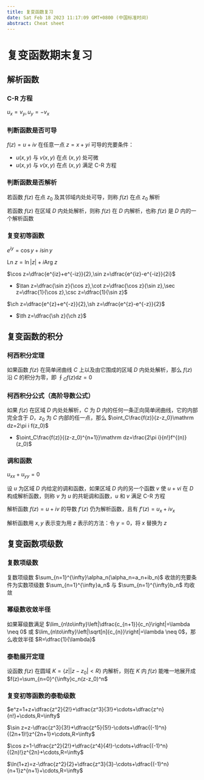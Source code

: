 ```yaml
---
title: 复变函数复习
date: Sat Feb 18 2023 11:17:09 GMT+0800 (中国标准时间)
abstract: Cheat sheet
---
```


# 复变函数期末复习

## 解析函数

### C-R 方程

$u_x=v_y,u_y=-v_x$

### 判断函数是否可导

$f(z)=u+iv$ 在任意一点 $z=x+yi$ 可导的充要条件：

- $u(x,y)$ 与 $v(x,y)$ 在点 $(x,y)$ 处可微
- $u(x,y)$ 与 $v(x,y)$ 在点 $(x,y)$ 满足 C-R 方程

### 判断函数是否解析

若函数 $f(z)$ 在点 $z_0$ 及其邻域内处处可导，则称 $f(z)$ 在点 $z_0$ 解析

若函数 $f(z)$ 在区域 $D$ 内处处解析，则称 $f(z)$ 在 $D$ 内解析，也称 $f(z)$ 是 $D$ 内的一个解析函数

### 复变初等函数

$e^{iy}=\cos y+i\sin y$

$\text{Ln } z=\ln |z|+i\text{Arg } z$

$\cos z=\dfrac{e^{iz}+e^{-iz}}{2},\sin z=\dfrac{e^{iz}-e^{-iz}}{2i}$

- $\tan z=\dfrac{\sin z}{\cos z},\cot z=\dfrac{\cos z}{\sin z},\sec z=\dfrac{1}{\cos z},\csc z=\dfrac{1}{\sin z}$

$\ch z=\dfrac{e^{z}+e^{-z}}{2},\sh z=\dfrac{e^{z}-e^{-z}}{2}$

- $\th z=\dfrac{\sh z}{\ch z}$

## 复变函数的积分

### 柯西积分定理

如果函数 $f(z)$ 在简单闭曲线 $C$ 上以及由它围成的区域 $D$ 内处处解析，那么 $f(z)$ 沿 $C$ 的积分为零，即 $\oint_C f(z)\mathrm dz=0$

### 柯西积分公式（高阶导数公式）

如果 $f(z)$ 在区域 $D$ 内处处解析，$C$ 为 $D$ 内的任何一条正向简单闭曲线，它的内部完全含于 $D$，$z_0$ 为 $C$ 内部的任一点，那么 $\oint_C\frac{f(z)}{z-z_0}\mathrm dz=2\pi i f(z_0)$

- $\oint_C\frac{f(z)}{(z-z_0)^{n+1}}\mathrm dz=\frac{2\pi i}{n!}f^{(n)}(z_0)$

### 调和函数

$u_{xx}+u_{yy}=0$

设 $u$ 为区域 $D$ 内给定的调和函数，如果区域 $D$ 内的另一个函数 $v$ 使 $u+vi$ 在 $D$ 构成解析函数，则称 $v$ 为 $u$ 的共轭调和函数，$u$ 和 $v$ 满足 C-R 方程

解析函数 $f(z)=u+iv$ 的导数 $f'(z)$ 仍为解析函数，且有 $f'(z)=u_x+iv_x$

解析函数用 $x,y$ 表示变为用 $z$ 表示的方法：令 $y=0$，将 $x$ 替换为 $z$

## 复变函数项级数

### 复数项级数

复数项级数 $\sum_{n=1}^{\infty}\alpha_n(\alpha_n=a_n+ib_n)$ 收敛的充要条件为实数项级数 $\sum_{n=1}^{\infty}a_n$ 与 $\sum_{n=1}^{\infty}b_n$ 均收敛

### 幂级数收敛半径

如果幂级数满足 $\lim_{n\to\infty}\left|\dfrac{c_{n+1}}{c_n}\right|=\lambda \neq 0$ 或 $\lim_{n\to\infty}\left|\sqrt[n]{c_{n}}\right|=\lambda \neq 0$，那么收敛半径 $R=\dfrac{1}{\lambda}$

### 泰勒展开定理

设函数 $f(z)$ 在圆域 $K=\{z|\left|z-z_0\right|<R\}$ 内解析，则在 $K$ 内 $f(z)$ 能唯一地展开成 $f(z)=\sum_{n=0}^{\infty}c_n(z-z_0)^n$

### 复变初等函数的泰勒级数

$e^z=1+z+\dfrac{z^2}{2!}+\dfrac{z^3}{3!}+\cdots+\dfrac{z^n}{n!}+\cdots,R=\infty$

$\sin z=z-\dfrac{z^3}{3!}+\dfrac{z^5}{5!}-\cdots+\dfrac{(-1)^n}{(2n+1)!}z^{2n+1}+\cdots,R=\infty$

$\cos z=1-\dfrac{z^2}{2!}+\dfrac{z^4}{4!}-\cdots+\dfrac{(-1)^n}{(2n)!}z^{2n}+\cdots,R=\infty$

$\ln(1+z)=z-\dfrac{z^2}{2}+\dfrac{z^3}{3}-\cdots+\dfrac{(-1)^n}{n+1}z^{n+1}+\cdots,R=\infty$
